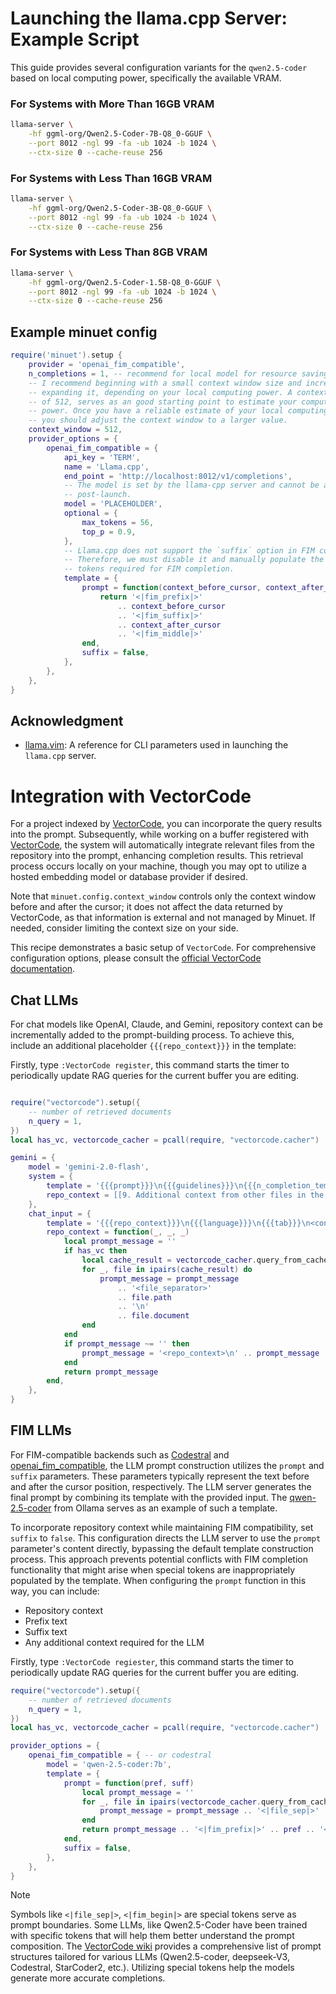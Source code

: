 # Launching the llama.cpp Server: Example Script

This guide provides several configuration variants for the `qwen2.5-coder`
based on local computing power, specifically the available VRAM.

### **For Systems with More Than 16GB VRAM**

```bash
llama-server \
    -hf ggml-org/Qwen2.5-Coder-7B-Q8_0-GGUF \
    --port 8012 -ngl 99 -fa -ub 1024 -b 1024 \
    --ctx-size 0 --cache-reuse 256
```

### **For Systems with Less Than 16GB VRAM**

```bash
llama-server \
    -hf ggml-org/Qwen2.5-Coder-3B-Q8_0-GGUF \
    --port 8012 -ngl 99 -fa -ub 1024 -b 1024 \
    --ctx-size 0 --cache-reuse 256
```

### **For Systems with Less Than 8GB VRAM**

```bash
llama-server \
    -hf ggml-org/Qwen2.5-Coder-1.5B-Q8_0-GGUF \
    --port 8012 -ngl 99 -fa -ub 1024 -b 1024 \
    --ctx-size 0 --cache-reuse 256
```

## Example minuet config

```lua
require('minuet').setup {
    provider = 'openai_fim_compatible',
    n_completions = 1, -- recommend for local model for resource saving
    -- I recommend beginning with a small context window size and incrementally
    -- expanding it, depending on your local computing power. A context window
    -- of 512, serves as an good starting point to estimate your computing
    -- power. Once you have a reliable estimate of your local computing power,
    -- you should adjust the context window to a larger value.
    context_window = 512,
    provider_options = {
        openai_fim_compatible = {
            api_key = 'TERM',
            name = 'Llama.cpp',
            end_point = 'http://localhost:8012/v1/completions',
            -- The model is set by the llama-cpp server and cannot be altered
            -- post-launch.
            model = 'PLACEHOLDER',
            optional = {
                max_tokens = 56,
                top_p = 0.9,
            },
            -- Llama.cpp does not support the `suffix` option in FIM completion.
            -- Therefore, we must disable it and manually populate the special
            -- tokens required for FIM completion.
            template = {
                prompt = function(context_before_cursor, context_after_cursor)
                    return '<|fim_prefix|>'
                        .. context_before_cursor
                        .. '<|fim_suffix|>'
                        .. context_after_cursor
                        .. '<|fim_middle|>'
                end,
                suffix = false,
            },
        },
    },
}
```

## **Acknowledgment**

- [llama.vim](https://github.com/ggml-org/llama.vim): A reference for CLI parameters used in launching the `llama.cpp` server.

# Integration with VectorCode

For a project indexed by
[VectorCode](https://github.com/Davidyz/VectorCode/blob/main/docs/cli.md), you
can incorporate the query results into the prompt. Subsequently, while working
on a buffer registered with
[VectorCode](https://github.com/Davidyz/VectorCode/blob/main/docs/neovim.md#user-command),
the system will automatically integrate relevant files from the repository into
the prompt, enhancing completion results. This retrieval process occurs locally
on your machine, though you may opt to utilize a hosted embedding model or
database provider if desired.

Note that `minuet.config.context_window` controls only the context window
before and after the cursor; it does not affect the data returned by
VectorCode, as that information is external and not managed by Minuet. If
needed, consider limiting the context size on your side.

This recipe demonstrates a basic setup of `VectorCode`. For comprehensive
configuration options, please consult the [official VectorCode
documentation](https://github.com/Davidyz/VectorCode/blob/main/docs/neovim.md).

## Chat LLMs

For chat models like OpenAI, Claude, and Gemini, repository context can be
incrementally added to the prompt-building process. To achieve this, include an
additional placeholder `{{{repo_context}}}` in the template:

Firstly, type `:VectorCode register`, this command starts the timer to
periodically update RAG queries for the current buffer you are editing.

```lua

require("vectorcode").setup({
    -- number of retrieved documents
    n_query = 1,
})
local has_vc, vectorcode_cacher = pcall(require, "vectorcode.cacher")

gemini = {
    model = 'gemini-2.0-flash',
    system = {
        template = '{{{prompt}}}\n{{{guidelines}}}\n{{{n_completion_template}}}\n{{{repo_context}}}',
        repo_context = [[9. Additional context from other files in the repository will be enclosed in <repo_context> tags. Each file will be separated by <file_separator> tags, containing its relative path and content.]],
    },
    chat_input = {
        template = '{{{repo_context}}}\n{{{language}}}\n{{{tab}}}\n<contextBeforeCursor>\n{{{context_before_cursor}}}<cursorPosition>\n<contextAfterCursor>\n{{{context_after_cursor}}}',
        repo_context = function(_, _, _)
            local prompt_message = ''
            if has_vc then
                local cache_result = vectorcode_cacher.query_from_cache(0)
                for _, file in ipairs(cache_result) do
                    prompt_message = prompt_message
                        .. '<file_separator>'
                        .. file.path
                        .. '\n'
                        .. file.document
                end
            end
            if prompt_message ~= '' then
                prompt_message = '<repo_context>\n' .. prompt_message .. '\n</repo_context>'
            end
            return prompt_message
        end,
    },
}
```

## FIM LLMs

For FIM-compatible backends such as [Codestral](#codestral) and
[openai_fim_compatible](#openai-fim-compatible), the LLM prompt construction
utilizes the `prompt` and `suffix` parameters. These parameters typically
represent the text before and after the cursor position, respectively. The LLM
server generates the final prompt by combining its template with the provided
input. The
[qwen-2.5-coder](https://ollama.com/library/qwen2.5-coder/blobs/e94a8ecb9327)
from Ollama serves as an example of such a template.

To incorporate repository context while maintaining FIM compatibility, set
`suffix` to `false`. This configuration directs the LLM server to use the
`prompt` parameter's content directly, bypassing the default template
construction process. This approach prevents potential conflicts with FIM
completion functionality that might arise when special tokens are
inappropriately populated by the template. When configuring the `prompt`
function in this way, you can include:

- Repository context
- Prefix text
- Suffix text
- Any additional context required for the LLM

Firstly, type `:VectorCode regiester`, this command starts the timer to
periodically update RAG queries for the current buffer you are editing.

```lua
require("vectorcode").setup({
    -- number of retrieved documents
    n_query = 1,
})
local has_vc, vectorcode_cacher = pcall(require, "vectorcode.cacher")

provider_options = {
    openai_fim_compatible = { -- or codestral
        model = 'qwen-2.5-coder:7b',
        template = {
            prompt = function(pref, suff)
                local prompt_message = ''
                for _, file in ipairs(vectorcode_cacher.query_from_cache(0)) do
                    prompt_message = prompt_message .. '<|file_sep|>' .. file.path .. '\n' .. file.document
                end
                return prompt_message .. '<|fim_prefix|>' .. pref .. '<|fim_suffix|>' .. suff .. '<|fim_middle|>'
            end,
            suffix = false,
        },
    },
}
```

> [!NOTE]
> Symbols like `<|file_sep|>`, `<|fim_begin|>` are special tokens
> serve as prompt boundaries. Some LLMs, like Qwen2.5-Coder have been trained
> with specific tokens that will help them better understand the prompt
> composition. The [VectorCode
> wiki](https://github.com/Davidyz/VectorCode/wiki/Prompt-Gallery) provides a
> comprehensive list of prompt structures tailored for various LLMs
> (Qwen2.5-coder, deepseek-V3, Codestral, StarCoder2, etc.). Utilizing special
> tokens help the models generate more accurate completions.
